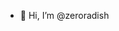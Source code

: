 - 👋 Hi, I’m @zeroradish


<!---
zeroradish/zeroradish is a ✨ special ✨ repository because its `README.md` (this file) appears on your GitHub profile.
You can click the Preview link to take a look at your changes.
--->
